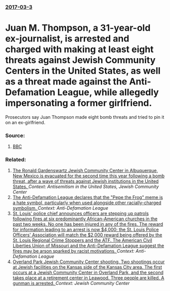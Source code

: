 ### [2017-03-3](/news/2017/03/3/index.md)

# Juan M. Thompson, a 31-year-old ex-journalist, is arrested and charged with making at least eight threats against Jewish Community Centers in the United States, as well as a threat made against the Anti-Defamation League, while allegedly impersonating a former girlfriend. 

Prosecutors say Juan Thompson made eight bomb threats and tried to pin it on an ex-girlfriend.


### Source:

1. [BBC](http://www.bbc.com/news/world-us-canada-39157934)

### Related:

1. [The Ronald Gardenswartz Jewish Community Center in Albuquerque, New Mexico is evacuated for the second time this year following a bomb threat, after a wave of threats against Jewish institutions in the United States. ](/news/2017/02/20/the-ronald-gardenswartz-jewish-community-center-in-albuquerque-new-mexico-is-evacuated-for-the-second-time-this-year-following-a-bomb-threa.md) _Context: Antisemitism in the United States, Jewish Community Center_
2. [The Anti-Defamation League declares that the "Pepe the Frog" meme is a hate symbol, particularly when used alongside other racially-charged symbolism. ](/news/2016/09/28/the-anti-defamation-league-declares-that-the-pepe-the-frog-meme-is-a-hate-symbol-particularly-when-used-alongside-other-racially-charged.md) _Context: Anti-Defamation League_
3. [St. Louis' police chief announces officers are stepping up patrols following fires at six predominantly African-American churches in the past two weeks. No one has been injured in any of the fires. The reward for information leading to an arrest is now $4,000; the St. Louis Police Officers' Association will match the $2,000 reward being offered by the St. Louis Regional Crime Stoppers and the ATF. The American Civil Liberties Union of Missouri and the Anti-Defamation League suggest the fires may be arson sparked by racist motivations. ](/news/2015/10/21/st-louis-police-chief-announces-officers-are-stepping-up-patrols-following-fires-at-six-predominantly-african-american-churches-in-the-pas.md) _Context: Anti-Defamation League_
4. [Overland Park Jewish Community Center shooting. Two shootings occur at Jewish facilities on the Kansas side of the Kansas City area. The first occurs at a Jewish Community Center in Overland Park, and the second takes place at a retirement center in Leawood. Three people are killed. A gunman is arrested. ](/news/2014/04/13/overland-park-jewish-community-center-shooting-two-shootings-occur-at-jewish-facilities-on-the-kansas-side-of-the-kansas-city-area-the-fir.md) _Context: Jewish Community Center_
